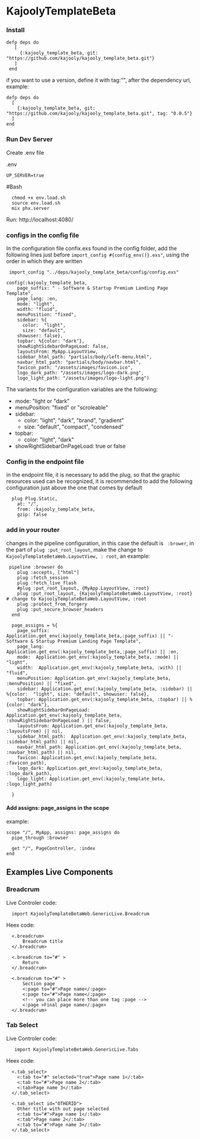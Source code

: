 # KajoolyTemplateBeta

### Install 
 ```
 defp deps do
    [
      {:kajooly_template_beta, git: "https://github.com/kajooly/kajooly_template_beta.git"}
    ]
  end
  ```
  if you want to use a version, define it with tag:"", after the dependency url, example:

  ```
  defp deps do
    [
      {:kajooly_template_beta, git: "https://github.com/kajooly/kajooly_template_beta.git", tag: "0.0.5"}
    ]
  end
  ```

### Run Dev Server

Create .env file

.env
```
UP_SERVER=true

```

#Bash
```
  chmod +x env.load.sh
  source env.load.sh
  mix phx.server
```

Run: http://localhost:4080/

### configs in the config file 
In the configuration file confix.exs found in the config folder, add the following lines just before `import_config #{config_env()}.exs"`,  using the order in which they are written

```
 import_config "../deps/kajooly_template_beta/config/config.exs"
 ```

```
config(:kajooly_template_beta,
    page_suffix: " - Software & Startup Premium Landing Page Template",
    page_lang: :en,
    mode: "light",
    width: "fluid",
    menuPosition: "fixed",
    sidebar: %{
      color:  "light",
      size: "default",
    showuser: false},
    topbar: %{color: "dark"},
    showRightSidebarOnPageLoad: false,
    layoutsFrom: MyApp.LayoutView,
    sidebar_html_path: "partials/body/left-menu.html",
    navbar_html_path: "partials/body/navbar.html",
    favicon_path: "/assets/images/favicon.ico",
    logo_dark_path: "/assets/images/logo-dark.png",
    logo_light_path: "/assets/images/logo-light.png")
```

The variants for the configuration variables are the following:

 * mode: "light or "dark"
 * menuPosition: "fixed" or "scroleable"
  * sidebar:
      * color: "light", "dark", "brand", "gradient"
      * size: "default", "compact", "condensed"
  * topbar: 
      * color: "light", "dark"
  * showRightSidebarOnPageLoad: true or false
  


### Config in the endpoint file 

in the endpoint file, it is necessary to add the plug, so that the graphic resources used can be recognized, it is recommended to add the following configuration just above the one that comes by default

```
  plug Plug.Static,
    at: "/",
    from: :kajooly_template_beta,
    gzip: false
```

### add in your router 

changes in the pipeline configuration, in this case the default is ` :brower`, in the part of `plug :put_root_layout`, make the change to `KajoolyTemplateBetaWeb.LayoutView, : root`, an example:

```
 pipeline :browser do
    plug :accepts, ["html"]
    plug :fetch_session
    plug :fetch_live_flash
    #plug :put_root_layout, {MyApp.LayoutView, :root}
    plug :put_root_layout, {KajoolyTemplateBetaWeb.LayoutView, :root}  # change to KajoolyTemplateBetaWeb.LayoutView, :root
    plug :protect_from_forgery
    plug :put_secure_browser_headers
  end
```



```
  page_assigns = %{
    page_suffix: Application.get_env(:kajooly_template_beta,:page_suffix) || "- Software & Startup Premium Landing Page Template",
    page_lang: Application.get_env(:kajooly_template_beta,:page_suffix) || :en,
    mode:  Application.get_env(:kajooly_template_beta, :mode) || "light",
    width:  Application.get_env(:kajooly_template_beta, :with) ||  "fluid",
    menuPosition: Application.get_env(:kajooly_template_beta, :menuPosition) || "fixed",
    sidebar: Application.get_env(:kajooly_template_beta, :sidebar) || %{color:  "light", size: "default", showuser: false},
    topbar: Application.get_env(:kajooly_template_beta, :topbar) || %{color: "dark"},
    showRightSidebarOnPageLoad: Application.get_env(:kajooly_template_beta, :showRightSidebarOnPageLoad ) || false,
    layoutsFrom: Application.get_env(:kajooly_template_beta, :layoutsFrom) || nil,
    sidebar_html_path:  Application.get_env(:kajooly_template_beta, :sidebar_html_path) || nil,
    navbar_html_path: Application.get_env(:kajooly_template_beta, :navbar_html_path) || nil,
    favicon: Application.get_env(:kajooly_template_beta, :favicon_path),
    logo_dark: Application.get_env(:kajooly_template_beta, :logo_dark_path),
    logo_light: Application.get_env(:kajooly_template_beta, :logo_light_path)

  }
 ```
 #### Add assigns: page_assigns in the scope
 
 example: 
  ```
  scope "/", MyApp, assigns: page_assigns do
    pipe_through :browser

    get "/", PageController, :index
  end
 ```
 



 
## Examples Live Components 

### Breadcrum

Live Controler code:

```
  import KajoolyTemplateBetaWeb.GenericLive.Breadcrum

```

Heex code:

```
  <.breadcrum>
      Breadcrum title
  </.breadcrum>

  <.breadcrum to="#" >
      Return
  </.breadcrum>

  <.breadcrum to="#" >
      Section page
      <:page to="#">Page name</:page>
      <:page to="#">Page name</:page>
      <!-- you can place more than one tag :page -->
      <:page >Final page name</:page>
  </.breadcrum>
```

### Tab Select

Live Controler code:

```
   import KajoolyTemplateBetaWeb.GenericLive.Tabs

```

Heex code:

```
  <.tab_select>
    <:tab to="#" selected="true">Page name 1</:tab>
    <:tab to="#">Page name 2</:tab>
    <:tab>Page name 3</:tab>
  </.tab_select>

  <.tab_select id="OTHERID">
    Other title with out page selected
    <:tab to="#">Page name 1</:tab>
    <:tab">Page name 2</:tab>
    <:tab to="#">Page name 3</:tab>
  </.tab_select>
```
  